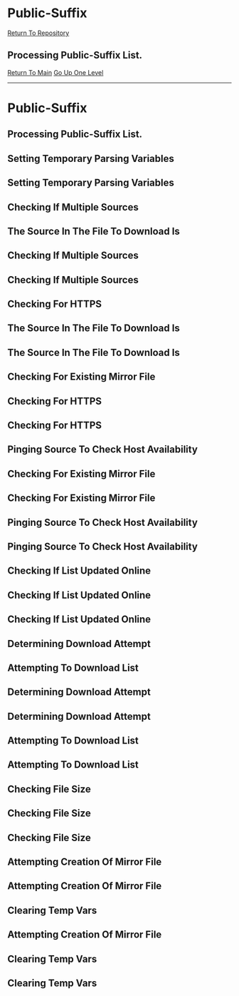 # Public-Suffix
[Return To Repository](https://github.com/DigitalWarrior/piholeparser/)
## Processing Public-Suffix List.
[Return To Main](https://github.com/DigitalWarrior/piholeparser/blob/master/RecentRunLogs/Mainlog.md)
[Go Up One Level](https://github.com/DigitalWarrior/piholeparser/blob/master/RecentRunLogs/TopLevelScripts/15-Processing-Top-Level-Domains.md)
____________________________________
# Public-Suffix
## Processing Public-Suffix List.
## Setting Temporary Parsing Variables
## Setting Temporary Parsing Variables
## Checking If Multiple Sources
## The Source In The File To Download Is
## Checking If Multiple Sources
## Checking If Multiple Sources
## Checking For HTTPS
## The Source In The File To Download Is
## The Source In The File To Download Is
## Checking For Existing Mirror File
## Checking For HTTPS
## Checking For HTTPS
## Pinging Source To Check Host Availability
## Checking For Existing Mirror File
## Checking For Existing Mirror File
## Pinging Source To Check Host Availability
## Pinging Source To Check Host Availability
## Checking If List Updated Online
## Checking If List Updated Online
## Checking If List Updated Online
## Determining Download Attempt
## Attempting To Download List
## Determining Download Attempt
## Determining Download Attempt
## Attempting To Download List
## Attempting To Download List
## Checking File Size
## Checking File Size
## Checking File Size
## Attempting Creation Of Mirror File
## Attempting Creation Of Mirror File
## Clearing Temp Vars
## Attempting Creation Of Mirror File
## Clearing Temp Vars
## Clearing Temp Vars
